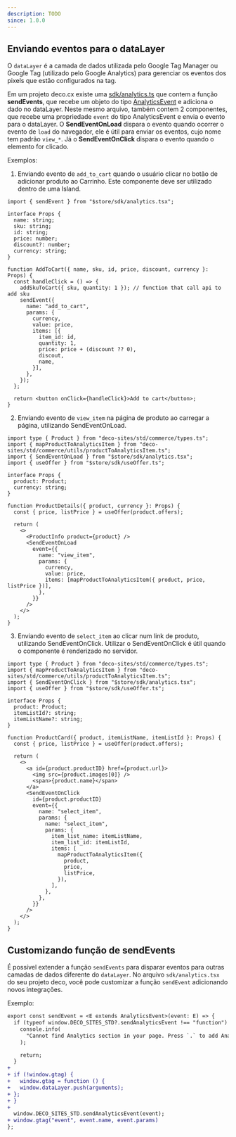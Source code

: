 ```yaml
---
description: TODO
since: 1.0.0
---
```


## Enviando eventos para o dataLayer

O `dataLayer` é a camada de dados utilizada pelo Google Tag Manager ou Google Tag (utilizado pelo Google Analytics) para gerenciar os eventos dos pixels que estão configurados na tag.

Em um projeto deco.cx existe uma [sdk/analytics.ts](https://github.com/deco-sites/fashion/blob/main/sdk/analytics.tsx) que contem a função **sendEvents**, que recebe um objeto do tipo [AnalyticsEvent](https://github.com/deco-sites/std/blob/main/commerce/types.ts#L579) e adiciona o dado no dataLayer. Neste mesmo arquivo, também contem 2 componentes, que recebe uma propriedade `event` do tipo AnalyticsEvent e envia o evento para o dataLayer.
O **SendEventOnLoad** dispara o evento quando ocorrer o evento de `load` do navegador, ele é útil para enviar os eventos, cujo nome tem padrão `view_*`. Já o **SendEventOnClick** dispara o evento quando o elemento for clicado.

Exemplos:
1. Enviando evento de `add_to_cart` quando o usuário clicar no botão de adicionar produto ao Carrinho. Este componente deve ser utilizado dentro de uma Island.

```tsx
import { sendEvent } from "$store/sdk/analytics.tsx";

interface Props {
  name: string;
  sku: string;
  id: string;
  price: number;
  discount?: number;
  currency: string;
}

function AddToCart({ name, sku, id, price, discount, currency }: Props) {
  const handleClick = () => {
    addSkuToCart({ sku, quantity: 1 }); // function that call api to add sku
    sendEvent({
      name: "add_to_cart",
      params: {
        currency,
        value: price,
        items: [{
          item_id: id,
          quantity: 1,
          price: price + (discount ?? 0),
          discout,
          name,
        }],
      },
    });
  };

  return <button onClick={handleClick}>Add to cart</button>;
}
```

2. Enviando evento de `view_item` na página de produto ao carregar a página, utilizando SendEventOnLoad.

```tsx
import type { Product } from "deco-sites/std/commerce/types.ts";
import { mapProductToAnalyticsItem } from "deco-sites/std/commerce/utils/productToAnalyticsItem.ts";
import { SendEventOnLoad } from "$store/sdk/analytics.tsx";
import { useOffer } from "$store/sdk/useOffer.ts";

interface Props {
  product: Product;
  currency: string;
}

function ProductDetails({ product, currency }: Props) {
  const { price, listPrice } = useOffer(product.offers);

  return (
    <>
      <ProductInfo product={product} />
      <SendEventOnLoad
        event={{
          name: "view_item",
          params: {
            currency,
            value: price,
            items: [mapProductToAnalyticsItem({ product, price, listPrice })],
          },
        }}
      />
    </>
  );
}
```

3. Enviando evento de `select_item` ao clicar num link de produto, utilizando SendEventOnClick. Utilizar o SendEventOnClick é útil quando o componente é renderizado no servidor.

```tsx
import type { Product } from "deco-sites/std/commerce/types.ts";
import { mapProductToAnalyticsItem } from "deco-sites/std/commerce/utils/productToAnalyticsItem.ts";
import { SendEventOnClick } from "$store/sdk/analytics.tsx";
import { useOffer } from "$store/sdk/useOffer.ts";

interface Props {
  product: Product;
  itemListId?: string;
  itemListName?: string;
}

function ProductCard({ product, itemListName, itemListId }: Props) {
  const { price, listPrice } = useOffer(product.offers);

  return (
    <>
      <a id={product.productID} href={product.url}>
        <img src={product.images[0]} />
        <span>{product.name}</span>
      </a>
      <SendEventOnClick
        id={product.productID}
        event={{
          name: "select_item",
          params: {
            name: "select_item",
            params: {
              item_list_name: itemListName,
              item_list_id: itemListId,
              items: [
                mapProductToAnalyticsItem({
                  product,
                  price,
                  listPrice,
                }),
              ],
            },
          },
        }}
      />
    </>
  );
}
```

## Customizando função de sendEvents

É possível extender a função `sendEvents` para disparar eventos para outras camadas de dados diferente do `dataLayer`.
No arquivo `sdk/analytics.tsx` do seu projeto deco, você pode customizar a função `sendEvent` adicionando novos integrações.

Exemplo:

```diff
export const sendEvent = <E extends AnalyticsEvent>(event: E) => {
  if (typeof window.DECO_SITES_STD?.sendAnalyticsEvent !== "function") {
    console.info(
      "Cannot find Analytics section in your page. Press `.` to add Analytics and supress this warning",
    );

    return;
  }
+
+ if (!window.gtag) {
+   window.gtag = function () {
+   window.dataLayer.push(arguments);
+ };
+ }
+
  window.DECO_SITES_STD.sendAnalyticsEvent(event);
+ window.gtag("event", event.name, event.params)
};

```
